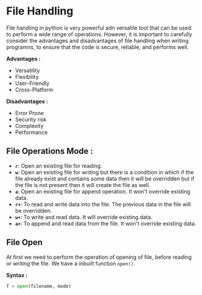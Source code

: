 # **File Handling**

File handling in python is very powerful adn versatile tool that can be used to perform a wide range of operations. However, it is important to carefully consider the advantages and disadvantages of file handling when writing programns, to ensure that the code is secure, reliable, and performs well.

**Advantages :**
* Versatility
* Flexibility
* User-Friendly
* Cross-Platform

**Disadvantages :**
* Error Prone
* Security risk
* Complexity
* Performance

## **File Operations Mode :**
* **`r`**: Open an existing file for reading.
* **`w`**: Open an existing file for writing but there is a condition in which if the file already exist and contains some data then it will be overridden but if the file is not present then it will create the file as well.
* **`a`**: Open an existing file for append operation. It won't override existing data.
* **`r+`**: To read and write data into the file. The previous data in the file will be overridden.
* **`w+`**: To write and read data. It will override existing data.
* **`a+`**: To append and read data from the file. It won't override existing data.

## **File Open**
At first we need to perform the operation of opening of file, before reading or writing the file.
We have a inbuilt function `open()`.

**Syntax :**

```py
f = open(filename, mode)
```
